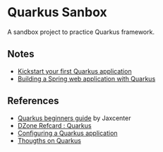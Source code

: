 # Quarkus Sanbox

A  sandbox project  to practice Quarkus framework.



## Notes

* [Kickstart your first Quarkus application](./01-start.md)
* [Building a Spring web application with Quarkus](./02-spring.md)



## References

* [Quarkus beginners guide](https://jaxlondon.com/quarkus-beginners-guide-cheat-sheet) by Jaxcenter
* [DZone Refcard : Quarkus](https://dzone.com/refcardz/quarkus-1?chapter=1)
* [Configuring a Quarkus application](https://dzone.com/articles/configuring-a-quarkus-application?fromrel=true)
* [Thougths on Quarkus](https://dzone.com/articles/thoughts-on-quarkus)